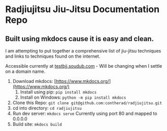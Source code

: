 # Radjiujitsu Jiu-Jitsu Documentation Repo
## Built using mkdocs cause it is easy and clean. 

I am attempting to put together a comprehensive list of jiu-jitsu techniques and links to techniques found on the internet. 

Accessible currently at [testbjj.soudub.com](http://testbjj.soudub.com) - Will be changing when I settle on a domain name. 

1. Download mkdocs: [https://www.mkdocs.org/](https://www.mkdocs.org/)
   1. Install using pip: `pip install mkdocs`
   2. Install on Windows: `python -m pip install mkdocs`
2. Clone this Repo: `git clone git@github.com:contherad/radjiujitsu.git`
3. cd into directory: `cd radjiujitsu`
4. Run dev server: `mkdocs serve` Currently using port 80 and mapped to 0.0.0.0
5. Build site: `mkdocs build`